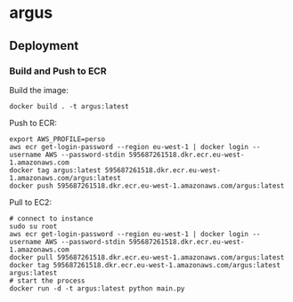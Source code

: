 # argus

## Deployment
### Build and Push to ECR
Build the image:

    docker build . -t argus:latest

Push to ECR:    

    export AWS_PROFILE=perso
    aws ecr get-login-password --region eu-west-1 | docker login --username AWS --password-stdin 595687261518.dkr.ecr.eu-west-1.amazonaws.com
    docker tag argus:latest 595687261518.dkr.ecr.eu-west-1.amazonaws.com/argus:latest
    docker push 595687261518.dkr.ecr.eu-west-1.amazonaws.com/argus:latest

Pull to EC2:

    # connect to instance
    sudo su root
    aws ecr get-login-password --region eu-west-1 | docker login --username AWS --password-stdin 595687261518.dkr.ecr.eu-west-1.amazonaws.com
    docker pull 595687261518.dkr.ecr.eu-west-1.amazonaws.com/argus:latest
    docker tag 595687261518.dkr.ecr.eu-west-1.amazonaws.com/argus:latest argus:latest
    # start the process
    docker run -d -t argus:latest python main.py
